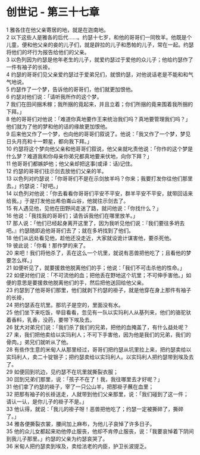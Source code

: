 # 创世记 - 第三十七章
  
 1 雅各住在他父亲寄居的地，就是在迦南地。  
 2 以下这些人是雅各的后代……。约瑟十七岁，和他的哥哥们一同牧羊。他既是个儿童，便和他父亲的妾的儿子们，就是辟拉的儿子和悉帕的儿子，常在一起。约瑟将他们的坏行为报告给他们的父亲。  
 3 以色列因为约瑟是他年老生的儿子，就爱约瑟过于爱他的众儿子；他给约瑟作了一件有袖子的长褂。  
 4 约瑟的哥哥们见父亲爱约瑟过于爱弟兄们，就恨约瑟，对他说话老是不能和和气气地说。  
 5 约瑟作了一个梦，告诉他的哥哥们，他们就更加恨他。  
 6 约瑟对他们说：「请听我所作的这个梦。  
 7 我们在田间捆禾稼；我所捆的竟起来，并且立着；你们所捆的竟来围着我所捆的下拜。」  
 8 他的哥哥们对他说：「难道你真地要作王来统治我们吗？真地要管理我们吗？」他们就为了他的梦和他的话的缘故更加恨他。  
 9 后来他又作了一个梦，也向他的哥哥们叙说了。他说：「我又作了一个梦，梦见日头月亮和十一颗星，都向我下拜。」  
 10 约瑟将这个梦向他父亲和他哥哥们叙说，他父亲就叱责他说：「你作的这个梦是什么梦？难道我和你母亲你弟兄都真地要来伏地，向你下拜？」  
 11 他哥哥们都嫉妒他；他父亲却把这事(或译：话)记住。  
 12 约瑟的哥哥们往示剑去放他们父亲的羊。  
 13 以色列对约瑟说：「你哥哥们不是在示剑放羊吗？你来；我要打发你往他们那里去。」约瑟说：「好吧。」  
 14 以色列对他说：「你去看看你哥哥们平安不平安，群羊平安不平安，就带回话来给我。」于是打发他出希伯崙山谷，他就往示剑去了。  
 15 有人遇见他，见他在田野间走迷了路，就问他说：「你找什么？」  
 16 他说：「我找我的哥哥们；请告诉我他们在哪里放羊。」  
 17 那人说：「他们已经起身离开这里了，因为我听见他们说：『我们要往多坍去吧。』约瑟随即追他哥哥们去了；就在多坍找到了他们。  
 18 他们从远处看见他，趁他还没走近，大家就设诡计谋害他，要杀死他。  
 19 彼此说：「你看！那作梦的来了。  
 20 来吧！我们将他杀了，丢在这么一个坑里，就说有恶兽把他吃了；且看他的梦要怎么样。」  
 21 如便听见了，就要援救他脱离他们的手；他说：「我们不可击杀他的性命。」  
 22 如便对他们说：「不可流他的血；把他丢在野地这个坑里；不可伸手害他。」如便的意思是要援救他脱离他们的手，然后把他送回给他父亲。  
 23 约瑟到了他哥哥们那里，他们就剥下约瑟的褂子，就是他穿在身上那件有袖子的长褂，  
 24 把约瑟丢在坑里。那坑子是空的，里面没有水。  
 25 他们坐下来吃饭，举目看看，忽见有一队以实玛利人从基列来，他们的骆驼驮着香料，乳香，没药，要带下埃及去。  
 26 犹大对弟兄们说：「我们杀了我们的兄弟，把他的血掩盖了，有什么益处呢？  
 27 来，我们把他卖给以实玛利人；不可下手害他，因为他是我们的兄弟，我们的骨肉。」弟兄们就听从了他。  
 28 有些作生意的米甸人从那里经过，哥哥们把约瑟从坑里拉上来，把约瑟卖给以实玛利人，卖二十锭银子；把约瑟卖给以实玛利人。以实玛利人把约瑟带到埃及去了。  
 29 如便回到坑边，见约瑟不在坑里就撕裂衣服；  
 30 回到兄弟们那里，说：「孩子不在了！我，我往哪里去才好呢？」  
 31 他们拿了约瑟的褂子，宰了一只公山羊，把那褂子蘸在血里；  
 32 把那有袖子的长褂送走，人就带到他们父亲那里，说：「我们碰到了这一件；请认一认，是你儿子的褂子不是。」  
 33 他认得，就说：「我儿的褂子呀！恶兽把他吃了；约瑟一定被撕碎了，撕碎了。」  
 34 雅各便撕裂衣裳，腰间加上麻布，为他儿子哀悼了许多日子。  
 35 他的众儿女都起来劝他停止服丧，他却不肯停止服丧，说：「我要哀悼着下阴间到我儿子那里。」约瑟的父亲为约瑟哀哭了。  
 36 米甸人把约瑟卖到埃及，卖给法老的内臣，护卫长波提乏。